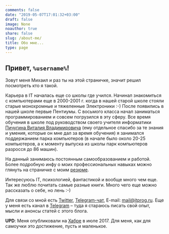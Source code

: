 ```yaml
---
comments: false
date: "2019-05-07T17:01:32+03:00"
draft: false
image: None
noauthor: true
share: false
slug: /about-me/
title: Обо мне...
type: page
---
```


## **Привет, `%username%`!**

Зовут меня Михаил и раз ты на этой страничке, значит решил посмотреть кто я такой.

Карьера в IT началась еще со школы где учился. Начинал знакомиться с компьютерами еще в 2000-2001 г. когда в нашей старой школе стояли старые монохромные и тяжеленные Электроники :-) После появились в нашей школе первые Пентиумы. С восьмого класса начал заниматься программированием и совсем погрузился в эту сферу. Все время обучения в школе под руководством своего учителя информатики [Пичугина Виталия Владимировича](http://bit.ly/pichuginvv) (ему отдельное спасибо за те знания и умения, которые он мне дал за время обучения) я занимался поддержанием парка компьютеров (в начале было около 20-25 компьютеров, а к моменту выпуска из школы парк компьютеров разросся до 86 машин).

На данный занимаюсь постоянным самообразованием и работой. Более подробную инфу о моих профессиональных навыках можно глянуть на страничке с моим [резюме](https://savinmi.ru).

Интересуюсь IT, психологией, фантастикой и вообще много чем еще. Так же люблю почитать самые разные книги. Много чего еще можно рассказать о себе, но лень :-)

Для связи со мной есть [Twitter](https://twitter.com/jtprogru), [Telegram-чат](https://ttttt.me/jtprogru_chat), E-mail: [mail@jtprog.ru](mailto:mail@jtprog.ru). Еще у меня есть канал в [Telegram](https://ttttt.me/jtprogru_channel) – туда я стараюсь писать свой опыт, мысли и анонсы статей с этого блога.

**UPD**: Меня опубликовали на [Хабре](https://habr.com/ru/post/333732/) в июле 2017. Для меня, как для самоучки это достижение, пусть и маленькое.
